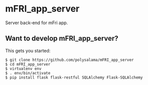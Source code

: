 # mFRI_app_server

Server back-end for mFri app.

## Want to develop mFRI_app_server?

This gets you started:

```
$ git clone https://github.com/polysalama/mFRI_app_server
$ cd mFRI_app_server
$ virtualenv env
$ . env/bin/activate
$ pip install flask flask-restful SQLAlchemy Flask-SQLAlchemy
```